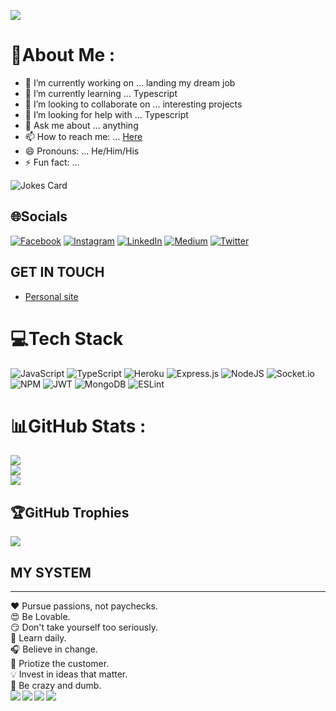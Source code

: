 

<!--
**breellz/breellz** is a ✨ _special_ ✨ repository because its `README.md` (this file) appears on your GitHub profile.

Here are some ideas to get you started:


-->

[![](https://visitcount.itsvg.in/api?id=breellz&icon=0&color=0)](https://visitcount.itsvg.in)

# 💫About Me :
- 🔭 I’m currently working on ... landing my dream job
- 🌱 I’m currently learning ... Typescript
- 👯 I’m looking to collaborate on ... interesting projects
- 🤔 I’m looking for help with ... Typescript
- 💬 Ask me about ... anything
- 📫 How to reach me: ... [Here](https://bassitowolabi.tech)
- 😄 Pronouns: ... He/Him/His
- ⚡ Fun fact: ... 

![Jokes Card](https://readme-jokes.vercel.app/api)

## 🌐Socials
[![Facebook](https://img.shields.io/badge/Facebook-%231877F2.svg?logo=Facebook&logoColor=white)](https://facebook.com/breellz) [![Instagram](https://img.shields.io/badge/Instagram-%23E4405F.svg?logo=Instagram&logoColor=white)](https://instagram.com/breellzfit) [![LinkedIn](https://img.shields.io/badge/LinkedIn-%230077B5.svg?logo=linkedin&logoColor=white)](https://linkedin.com/in/bassit-owolabi-55751b15a) [![Medium](https://img.shields.io/badge/Medium-12100E?logo=medium&logoColor=white)](https://medium.com/@barseetbrown) [![Twitter](https://img.shields.io/badge/Twitter-%231DA1F2.svg?logo=Twitter&logoColor=white)](https://twitter.com/breellz) 

## GET IN TOUCH
* [Personal site](https://bassitowolabi.tech)<br/>

# 💻Tech Stack
![JavaScript](https://img.shields.io/badge/javascript-%23323330.svg?style=plastic&logo=javascript&logoColor=%23F7DF1E) ![TypeScript](https://img.shields.io/badge/typescript-%23007ACC.svg?style=plastic&logo=typescript&logoColor=white) ![Heroku](https://img.shields.io/badge/heroku-%23430098.svg?style=plastic&logo=heroku&logoColor=white) ![Express.js](https://img.shields.io/badge/express.js-%23404d59.svg?style=plastic&logo=express&logoColor=%2361DAFB) ![NodeJS](https://img.shields.io/badge/node.js-6DA55F?style=plastic&logo=node.js&logoColor=white) ![Socket.io](https://img.shields.io/badge/Socket.io-black?style=plastic&logo=socket.io&badgeColor=010101) ![NPM](https://img.shields.io/badge/NPM-%23000000.svg?style=plastic&logo=npm&logoColor=white) ![JWT](https://img.shields.io/badge/JWT-black?style=plastic&logo=JSON%20web%20tokens) ![MongoDB](https://img.shields.io/badge/MongoDB-%234ea94b.svg?style=plastic&logo=mongodb&logoColor=white) ![ESLint](https://img.shields.io/badge/ESLint-4B3263?style=plastic&logo=eslint&logoColor=white)
# 📊GitHub Stats :
![](https://github-readme-stats.vercel.app/api?username=breellz&theme=radical&hide_border=false&include_all_commits=true&count_private=true)<br/>
![](https://github-readme-streak-stats.herokuapp.com/?user=breellz&theme=radical&hide_border=false)<br/>
![](https://github-readme-stats.vercel.app/api/top-langs/?username=breellz&theme=radical&hide_border=false&include_all_commits=true&count_private=true&layout=compact)

## 🏆GitHub Trophies
![](https://github-profile-trophy.vercel.app/?username=breellz&theme=monokai&no-frame=false&no-bg=false&margin-w=4)


## MY SYSTEM
<hr>
❤️ Pursue passions, not paychecks.<br/>
😍 Be Lovable.<br/>
😏 Don't take yourself too seriously.<br/>
🏫 Learn daily.<br/>
🎧 Believe in change.<br/>
🌱 Priotize the customer.<br/>
💡 Invest in ideas that matter.<br/>
🌚 Be crazy and dumb.<br/>


<a href="https://github.com/breellz/breellz-box">
  <img align="left" src="https://github-readme-stats.vercel.app/api/pin/?username=breellz&repo=breellz-box&show_owner=true" />
</a>


<a href="https://github.com/breellz/basic-banking-service-API">
  <img align="left" src="https://github-readme-stats.vercel.app/api/pin/?username=breellz&repo=basic-banking-service-API&show_owner=true" />
</a>


<a href="https://github.com/breellz/e-commerce-api">
  <img align="left" src="https://github-readme-stats.vercel.app/api/pin/?username=breellz&repo=e-commerce-api&show_owner=true" />
</a>


<a href="https://github.com/breellz/task-manager-api">
  <img align="left" src="https://github-readme-stats.vercel.app/api/pin/?username=breellz&repo=task-manager-api&show_owner=true" />
</a>
